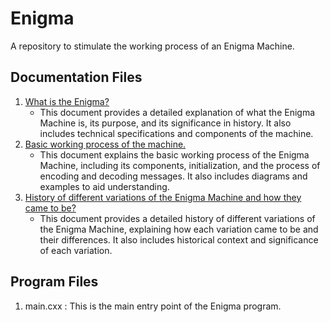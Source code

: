 # Enigma
A repository to stimulate the working process of an Enigma Machine.

## Documentation Files
1. [What is the Enigma?](https://github.com/Osalotioman/Enigma/blob/main/docs/what_is_enigma.md)
   - This document provides a detailed explanation of what the Enigma Machine is, its purpose, and its significance in history. It also includes technical specifications and components of the machine.
2. [Basic working process of the machine.](https://github.com/Osalotioman/Enigma/blob/main/docs/basic_working_concept.md)
   - This document explains the basic working process of the Enigma Machine, including its components, initialization, and the process of encoding and decoding messages. It also includes diagrams and examples to aid understanding.
3. [History of different variations of the Enigma Machine and how they came to be?](https://github.com/Osalotioman/Enigma/blob/main/docs/variations_history.md)
   - This document provides a detailed history of different variations of the Enigma Machine, explaining how each variation came to be and their differences. It also includes historical context and significance of each variation.

## Program Files
1. main.cxx : This is the main entry point of the Enigma program.
